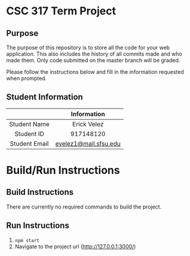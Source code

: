 # CSC 317 Term Project

## Purpose

The purpose of this repository is to store all the code for your web application. This also includes the history of all commits made and who made them. Only code submitted on the master branch will be graded.

Please follow the instructions below and fill in the information requested when prompted.

## Student Information

|               | Information           |
|:-------------:|:---------------------:|
| Student Name  | Erick Velez           |
| Student ID    | 917148120             |
| Student Email | evelez1@mail.sfsu.edu |



# Build/Run Instructions

## Build Instructions
There are currently no required commands to build the project.

## Run Instructions
1. `npm start`
2. Navigate to the project url (http://127.0.0.1:3000/)
